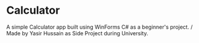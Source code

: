 # Calculator
A simple Calculator app built using WinForms C# as a beginner's project. 
/
Made by Yasir Hussain as Side Project during University.
